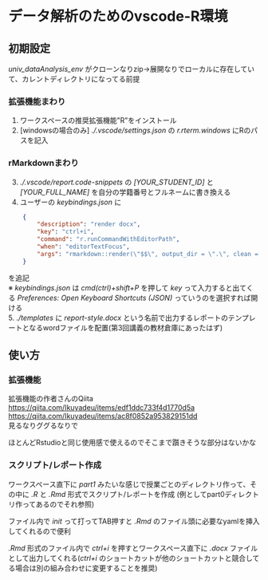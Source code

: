 # データ解析のためのvscode-R環境

## 初期設定

*univ_dataAnalysis_env* がクローンなりzip→展開なりでローカルに存在していて、カレントディレクトリになってる前提
### 拡張機能まわり

1. ワークスペースの推奨拡張機能"R"をインストール
2. [windowsの場合のみ] *./.vscode/settings.json* の *r.rterm.windows* にRのパスを記入

### rMarkdownまわり

3. *./.vscode/report.code-snippets* の *[YOUR_STUDENT_ID]* と *[YOUR_FULL_NAME]* を自分の学籍番号とフルネームに書き換える
4. ユーザーの *keybindings.json* に
```json
	{
		"description": "render docx",
		"key": "ctrl+i",
		"command": "r.runCommandWithEditorPath",
		"when": "editorTextFocus",
		"args": "rmarkdown::render(\"$$\", output_dir = \".\", clean = TRUE)"
	}
```
を追記  
※ *keybindings.json* は *cmd(ctrl)+shift+P* を押して *key* って入力すると出てくる *Preferences: Open Keyboard Shortcuts (JSON)* っていうのを選択すれば開ける  
5. *./templates* に *report-style.docx* という名前で出力するレポートのテンプレートとなるwordファイルを配置(第3回講義の教材倉庫にあったはず)

## 使い方
### 拡張機能
拡張機能の作者さんのQiita  
https://qiita.com/Ikuyadeu/items/edf1ddc733f4d1770d5a  
https://qiita.com/Ikuyadeu/items/ac8f0852a953829151dd  
見るなりググるなりで

ほとんどRstudioと同じ使用感で使えるのでそこまで躓きそうな部分はないかな
### スクリプト/レポート作成
ワークスペース直下に *part1* みたいな感じで授業ごとのディレクトリ作って、その中に *.R* と *.Rmd* 形式でスクリプト/レポートを作成
(例としてpart0ディレクトリ作ってあるのでそれ参照)

ファイル内で *init* って打ってTAB押すと *.Rmd* のファイル頭に必要なyamlを挿入してくれるので便利

*.Rmd* 形式のファイル内で *ctrl+i* を押すとワークスペース直下に *.docx* ファイルとして出力してくれる(*ctrl+i* のショートカットが他のショートカットと競合してる場合は別の組み合わせに変更することを推奨)